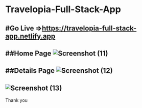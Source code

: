 # Travelopia-Full-Stack-App
#Go Live =>https://travelopia-full-stack-app.netlify.app
--
##Home Page
![Screenshot (11)](https://user-images.githubusercontent.com/101393601/230084124-02742601-a279-4824-902e-3896d95ab9b7.png)
--
##Details Page
![Screenshot (12)](https://user-images.githubusercontent.com/101393601/230084507-8f5853b3-74f2-4302-9056-a369f11274fa.png)
--

![Screenshot (13)](https://user-images.githubusercontent.com/101393601/230084687-451057b3-ca51-4244-8679-4ad1791f7b81.png)
--
Thank you
